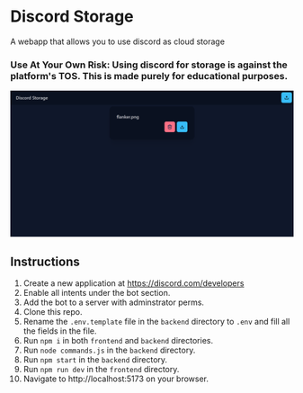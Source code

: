 # Discord Storage
A webapp that allows you to use discord as cloud storage

### Use At Your Own Risk: Using discord for storage is against the platform's TOS. This is made purely for educational purposes.

![discord storage](./preview/webapp.png)

## Instructions
1. Create a new application at https://discord.com/developers
2. Enable all intents under the bot section.
3. Add the bot to a server with adminstrator perms.
4. Clone this repo.
5. Rename the `.env.template` file in the `backend` directory to `.env` and fill all the fields in the file.
6. Run `npm i` in both `frontend` and `backend` directories.
7. Run `node commands.js` in the `backend` directory.
8. Run `npm start` in the `backend` directory.
9. Run `npm run dev` in the `frontend` directory.
10. Navigate to http://localhost:5173 on your browser.
